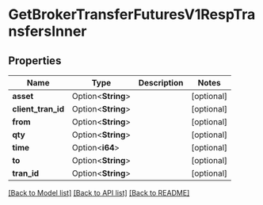 # GetBrokerTransferFuturesV1RespTransfersInner

## Properties

Name | Type | Description | Notes
------------ | ------------- | ------------- | -------------
**asset** | Option<**String**> |  | [optional]
**client_tran_id** | Option<**String**> |  | [optional]
**from** | Option<**String**> |  | [optional]
**qty** | Option<**String**> |  | [optional]
**time** | Option<**i64**> |  | [optional]
**to** | Option<**String**> |  | [optional]
**tran_id** | Option<**String**> |  | [optional]

[[Back to Model list]](../README.md#documentation-for-models) [[Back to API list]](../README.md#documentation-for-api-endpoints) [[Back to README]](../README.md)


